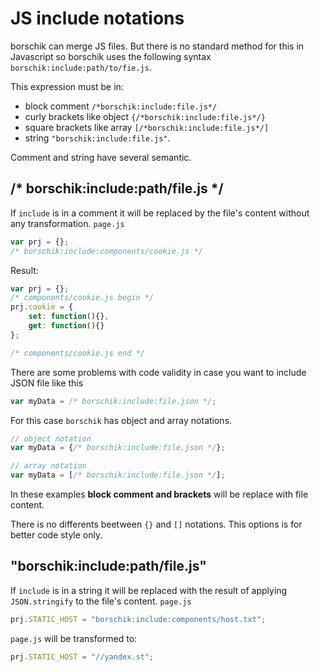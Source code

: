 # JS include notations

borschik can merge JS files.
But there is no standard method for this in Javascript so borschik uses the following syntax `borschik:include:path/to/fie.js`.

This expression must be in:
* block comment `/*borschik:include:file.js*/`
* curly brackets like object `{/*borschik:include:file.js*/}`
* square brackets like array `[/*borschik:include:file.js*/]`
* string `"borschik:include:file.js"`.


Comment and string have several semantic.

## /* borschik:include:path/file.js */
If `include` is in a comment it will be replaced by the file's content without any transformation.
`page.js`
```js
var prj = {};
/* borschik:include:components/cookie.js */
```

Result:
```js
var prj = {};
/* components/cookie.js begin */
prj.cookie = {
    set: function(){},
    get: function(){}
};

/* components/cookie.js end */
```

There are some problems with code validity in case you want to include JSON file like this
```js
var myData = /* borschik:include:file.json */;
```

For this case `borschik` has object and array notations.
```js
// object notation
var myData = {/* borschik:include:file.json */};
```

```js
// array notation
var myData = [/* borschik:include:file.json */];
```

In these examples **block comment and brackets** will be replace with file content.

There is no differents beetween `{}` and `[]` notations. This options is for better code style only.

## "borschik:include:path/file.js"
If `include` is in a string it will be replaced with the result of applying `JSON.stringify` to the file's content.
`page.js`
```js
prj.STATIC_HOST = "borschik:include:components/host.txt";
```

`page.js` will be transformed to:
```js
prj.STATIC_HOST = "//yandex.st";
```
